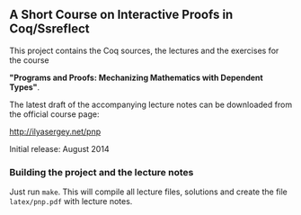 ## A Short Course on Interactive Proofs in Coq/Ssreflect

This project contains the Coq sources, the lectures and the exercises
for the course

**"Programs and Proofs: Mechanizing Mathematics with Dependent Types"**.

The latest draft of the accompanying lecture notes can be downloaded
from the official course page:

http://ilyasergey.net/pnp

Initial release: August 2014

### Building the project and the lecture notes

Just run `make`. This will compile all lecture files, solutions and
create the file `latex/pnp.pdf` with lecture notes.
